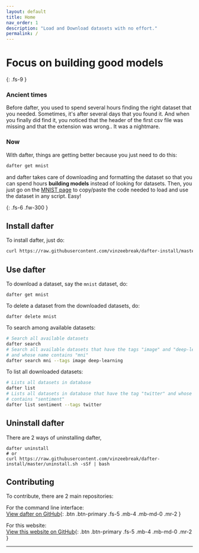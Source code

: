 ```yaml
---
layout: default
title: Home
nav_order: 1
description: "Load and Download datasets with no effort."
permalink: /
---
```


# Focus on building good models
{: .fs-9 }

### Ancient times

Before dafter, you used to spend several hours finding the right dataset that you needed. Sometimes, it's after several days that you found it. And when you finally did find it, you noticed that the header of the first csv file was missing and that the extension was wrong..
It was a nightmare.

### Now

With dafter, things are getting better because you just need to do this:

```bash
dafter get mnist
```

and dafter takes care of downloading and formatting the dataset so that you can spend hours **building models** instead of looking for datasets. Then, you just go on the [MNIST page](https://vinzeebreak.github.io/dafter-loader/docs/mnist/) to copy/paste the code needed to load and use the dataset in any script.
Easy!

{: .fs-6 .fw-300 }

## Install dafter

To install dafter, just do:
```bash
curl https://raw.githubusercontent.com/vinzeebreak/dafter-install/master/install.sh -sSf | bash -s -- --up-to-date
```

## Use dafter

To download a dataset, say the `mnist` dataset, do:
```
dafter get mnist
```

To delete a dataset from the downloaded datasets, do:
```
dafter delete mnist
```

To search among available datasets:
```bash
# Search all available datasets
dafter search
# Search all available datasets that have the tags "image" and "deep-learning"
# and whose name contains "mni"
dafter search mni --tags image deep-learning
```

To list all downloaded datasets:
```bash
# Lists all datasets in database
dafter list
# Lists all datasets in database that have the tag "twitter" and whose name
# contains "sentiment"
dafter list sentiment --tags twitter
```

## Uninstall dafter

There are 2 ways of uninstalling dafter,

```
dafter uninstall
# or
curl https://raw.githubusercontent.com/vinzeebreak/dafter-install/master/uninstall.sh -sSf | bash
```

## Contributing

To contribute, there are 2 main repositories:  

For the command line interface:  
  [View dafter on GitHub](https://github.com/vinzeebreak/dafter){: .btn .btn-primary .fs-5 .mb-4 .mb-md-0 .mr-2 }

For this website:  
  [View this website on GitHub](https://github.com/vinzeebreak/dafter-loader){: .btn .btn-primary .fs-5 .mb-4 .mb-md-0 .mr-2 }

---
